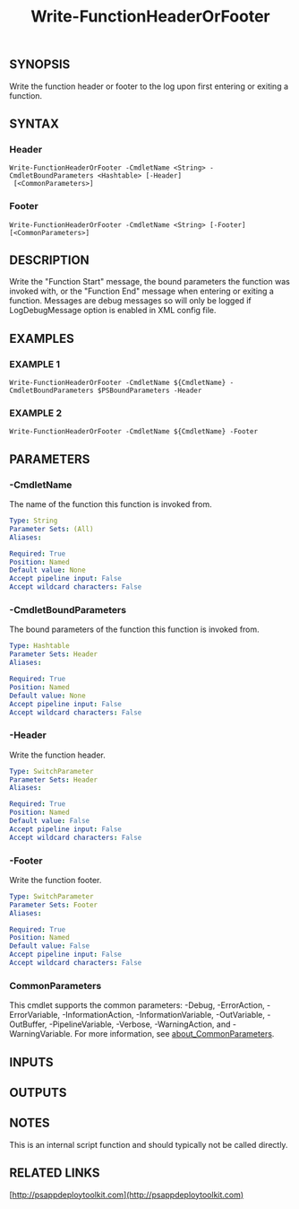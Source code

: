 ﻿---
title: Write-FunctionHeaderOrFooter
editLink: false
isShowComments: false
external help file: PSAppDeployToolkit-help.xml
Module Name: PSAppDeployToolkit
online version: http://psappdeploytoolkit.com
schema: 2.0.0
---

## SYNOPSIS
Write the function header or footer to the log upon first entering or exiting a function.

## SYNTAX

### Header
```
Write-FunctionHeaderOrFooter -CmdletName <String> -CmdletBoundParameters <Hashtable> [-Header]
 [<CommonParameters>]
```

### Footer
```
Write-FunctionHeaderOrFooter -CmdletName <String> [-Footer] [<CommonParameters>]
```

## DESCRIPTION
Write the "Function Start" message, the bound parameters the function was invoked with, or the "Function End" message when entering or exiting a function.
Messages are debug messages so will only be logged if LogDebugMessage option is enabled in XML config file.

## EXAMPLES

### EXAMPLE 1
```
Write-FunctionHeaderOrFooter -CmdletName ${CmdletName} -CmdletBoundParameters $PSBoundParameters -Header
```

### EXAMPLE 2
```
Write-FunctionHeaderOrFooter -CmdletName ${CmdletName} -Footer
```

## PARAMETERS

### -CmdletName
The name of the function this function is invoked from.

```yaml
Type: String
Parameter Sets: (All)
Aliases:

Required: True
Position: Named
Default value: None
Accept pipeline input: False
Accept wildcard characters: False
```

### -CmdletBoundParameters
The bound parameters of the function this function is invoked from.

```yaml
Type: Hashtable
Parameter Sets: Header
Aliases:

Required: True
Position: Named
Default value: None
Accept pipeline input: False
Accept wildcard characters: False
```

### -Header
Write the function header.

```yaml
Type: SwitchParameter
Parameter Sets: Header
Aliases:

Required: True
Position: Named
Default value: False
Accept pipeline input: False
Accept wildcard characters: False
```

### -Footer
Write the function footer.

```yaml
Type: SwitchParameter
Parameter Sets: Footer
Aliases:

Required: True
Position: Named
Default value: False
Accept pipeline input: False
Accept wildcard characters: False
```

### CommonParameters
This cmdlet supports the common parameters: -Debug, -ErrorAction, -ErrorVariable, -InformationAction, -InformationVariable, -OutVariable, -OutBuffer, -PipelineVariable, -Verbose, -WarningAction, and -WarningVariable. For more information, see [about_CommonParameters](http://go.microsoft.com/fwlink/?LinkID=113216).

## INPUTS

## OUTPUTS

## NOTES
This is an internal script function and should typically not be called directly.

## RELATED LINKS

[http://psappdeploytoolkit.com](http://psappdeploytoolkit.com)


